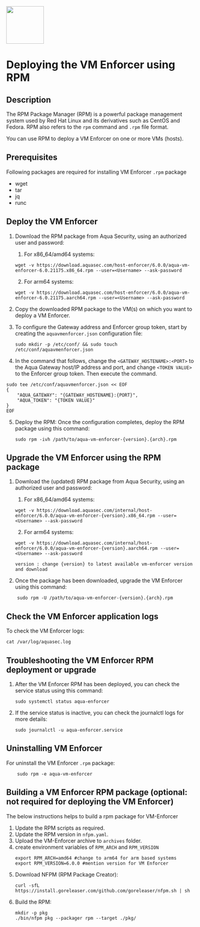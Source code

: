 <img src="https://avatars3.githubusercontent.com/u/12783832?s=200&v=4" height="100" width="100" />

# Deploying the VM Enforcer using RPM

## Description
The RPM Package Manager (RPM) is a powerful package management system used by Red Hat Linux and its derivatives such as CentOS and Fedora. RPM also refers to the `rpm` command and `.rpm` file format. 

You can use RPM to deploy a VM Enforcer on one or more VMs (hosts).
## Prerequisites
Following packages are required for installing VM Enforcer `.rpm` package
* wget
* tar
* jq
* runc

## Deploy the VM Enforcer

1. Download the RPM package from Aqua Security, using an authorized user and password:
   1. For x86_64/amd64 systems:
    ```shell
    wget -v https://download.aquasec.com/host-enforcer/6.0.0/aqua-vm-enforcer-6.0.21175.x86_64.rpm --user=<Username> --ask-password
    ```
   2. For arm64 systems:
    ```shell
    wget -v https://download.aquasec.com/host-enforcer/6.0.0/aqua-vm-enforcer-6.0.21175.aarch64.rpm --user=<Username> --ask-password
    ```

2. Copy the downloaded RPM package to the VM(s) on which you want to deploy a VM Enforcer.

3. To configure the Gateway address and Enforcer group token, start by creating the `aquavmenforcer.json` configuration file:
    ```shell
    sudo mkdir -p /etc/conf/ && sudo touch /etc/conf/aquavmenforcer.json
    ```

4. In the command that follows, change the `<GATEWAY_HOSTENAME>:<PORT>` to the Aqua Gateway host/IP address and port, and change `<TOKEN VALUE>` to the Enforcer group token.
Then execute the command.
```shell
sudo tee /etc/conf/aquavmenforcer.json << EOF
{
    "AQUA_GATEWAY": "{GATEWAY_HOSTENAME}:{PORT}",
    "AQUA_TOKEN": "{TOKEN VALUE}"
}
EOF
```

5. Deploy the RPM: Once the configuration completes, deploy the RPM package using this command:

    ```shell
    sudo rpm -ivh /path/to/aqua-vm-enforcer-{version}.{arch}.rpm
    ```

## Upgrade the VM Enforcer using the RPM package

1. Download the (updated) RPM package from Aqua Security, using an authorized user and password:
   1. For x86_64/amd64 systems:
    ```shell
    wget -v https://download.aquasec.com/internal/host-enforcer/6.0.0/aqua-vm-enforcer-{version}.x86_64.rpm --user=<Username> --ask-password
    ```
   2. For arm64 systems:
    ```shell
    wget -v https://download.aquasec.com/internal/host-enforcer/6.0.0/aqua-vm-enforcer-{version}.aarch64.rpm --user=<Username> --ask-password
    ```

    `version : change {version} to latest available vm-enforcer version and download`

2. Once the package has been downloaded, upgrade the VM Enforcer using this command:

```shell
    sudo rpm -U /path/to/aqua-vm-enforcer-{version}.{arch}.rpm
```

## Check the VM Enforcer application logs

To check the VM Enforcer logs:
  ```shell
  cat /var/log/aquasec.log
  ```

## Troubleshooting the VM Enforcer RPM deployment or upgrade

1. After the VM Enforcer RPM has been deployed, you can check the service status using this command:
    ```shell
    sudo systemctl status aqua-enforcer
    ```

2. If the service status is inactive, you can check the journalctl logs for more details:
    ```shell
    sudo journalctl -u aqua-enforcer.service
    ```

## Uninstalling VM Enforcer
For uninstall the VM Enforcer `.rpm` package:
```shell
    sudo rpm -e aqua-vm-enforcer
```
## Building a VM Enforcer RPM package (optional: not required for deploying the VM Enforcer)
The below instructions helps to build a rpm package for VM-Enforcer
1. Update the RPM scripts as required.
2. Update the RPM version in `nfpm.yaml`.
3. Upload the VM-Enforcer archive to `archives` folder.
4. create environment variables of `RPM_ARCH` and `RPM_VERSION`
    ```shell
    export RPM_ARCH=amd64 #change to arm64 for arm based systems
    export RPM_VERSION=6.0.0 #mention version for VM Enforcer
    ```
5. Download NFPM (RPM Package Creator):
    ```shell
    curl -sfL https://install.goreleaser.com/github.com/goreleaser/nfpm.sh | sh
    ```
6. Build the RPM:
    ```shell
    mkdir -p pkg
    ./bin/nfpm pkg --packager rpm --target ./pkg/
    ```
